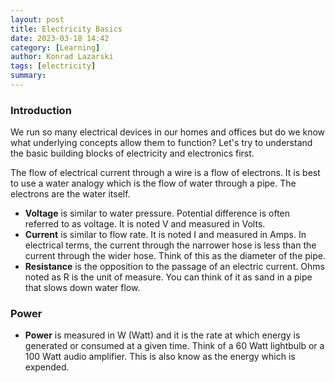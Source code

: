 ```yaml
---
layout: post
title: Electricity Basics
date: 2023-03-18 14:42
category: [Learning]
author: Konrad Lazarski
tags: [electricity]
summary: 
---
```

### Introduction
We run so many electrical devices in our homes and offices but do we know what underlying concepts allow them to function? Let's try to understand the basic building blocks of electricity and electronics first.

The flow of electrical current through a wire is a flow of electrons.
It is best to use a water analogy which is the flow of water through a pipe. The electrons are the water itself.

- **Voltage** is similar to water pressure. Potential difference is often referred to as voltage. It is noted V and measured in Volts.
- **Current** is similar to flow rate. It is noted I and measured in Amps. In electrical terms, the current through the narrower hose is less than the current through the wider hose. Think of this as the diameter of the pipe.
- **Resistance** is the opposition to the passage of an electric current. Ohms noted as R is the unit of measure. You can think of it as sand in a pipe that slows down water flow.

### Power
- **Power** is measured in W (Watt) and it is the rate at which energy is generated or consumed at a given time. Think of a 60 Watt lightbulb or a 100 Watt audio amplifier. This is also know as the energy which is expended. 
